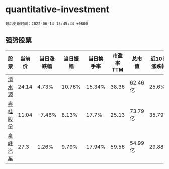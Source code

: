# quantitative-investment

`最后更新时间：2022-06-14 13:45:44 +0800`

## 强势股票

|股票|当前价|当日涨跌幅|当日振幅|当日换手率|市盈率TTM|总市值|近10日涨跌幅|
|----|----|----|----|----|----|----|----|
|[清水源](https://xueqiu.com/S/SZ300437)|24.14|4.73%|10.76%|15.34%|38.36|62.46亿|25.6%|
|[粤桂股份](https://xueqiu.com/S/SZ000833)|11.04|-7.46%|8.13%|17.7%|25.13|73.79亿|35.79%|
|[泉峰汽车](https://xueqiu.com/S/SH603982)|27.3|1.26%|9.79%|17.94%|59.56|54.99亿|29.88%|
